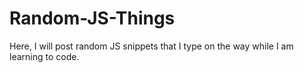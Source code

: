 # Random-JS-Things
Here, I will post random JS snippets that I type on the way while I am learning to code.
